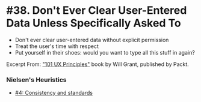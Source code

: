 # #38. Don't Ever Clear User-Entered Data Unless Specifically Asked To
-  Don't ever clear user-entered data without explicit permission
-  Treat the user's time with respect
-  Put yourself in their shoes: would you want to type all this stuff in again?

Excerpt From: ["101 UX Principles"](https://www.packtpub.com/web-development/101-ux-principles) book by Will Grant, published by Packt.

### Nielsen's Heuristics
- [#4: Consistency and standards](https://github.com/fullcircle23/fullcircle23.github.io/blob/master/2020/ui-ux/ui-ux-principles-and-best-practices.md#4-consistency-and-standards)
